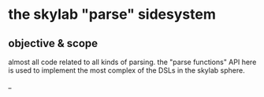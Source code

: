 # the skylab "parse" sidesystem

## objective & scope

almost all code related to all kinds of parsing. the "parse functions"
API here is used to implement the most complex of the DSLs in the skylab
sphere.

_
